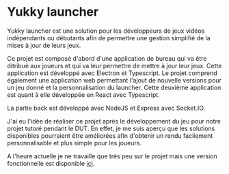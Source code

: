 # Yukky launcher

Yukky launcher est une solution pour les développeurs de jeux vidéos indépendants ou débutants afin de permettre une gestion simplifié de la mises à jour de leurs jeux.

Ce projet est composé d'abord d'une application de bureau qui va être ditribué aux joueurs et qui va leur permettre de mettre à jour leur jeux. Cette application est développé avec Electron et Typescript.
Le projet comprend également une application web permettant l'ajout de nouvelle versions pour un jeu donné et la personnalisation du launcher. Cette deuxième application est quant à elle développée en React avec Typescript.

La partie back est développé avec NodeJS et Express avec Socket.IO.

J'ai eu l'idée de réaliser ce projet après le développement du jeu pour notre projet tutoré pendant le DUT. En effet, je me suis aperçu que les solutions disponibles pourraient être améliorées afin d'obtenir un rendu facilement personnalisable et plus simple pour les joueurs.

A l'heure actuelle je ne travaille que très peu sur le projet mais une version fonctionnelle est disponible [ici](https://launcher.yukkyapp.com).
